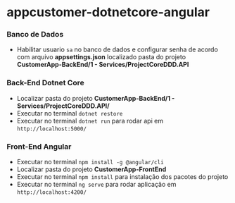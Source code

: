 # appcustomer-dotnetcore-angular

### Banco de Dados
- Habilitar usuario `sa` no banco de dados e configurar senha de acordo com arquivo <b>appsettings.json</b> localizado pasta do projeto <b>CustomerApp-BackEnd/1 - Services/ProjectCoreDDD.API</b> 

### Back-End Dotnet Core
- Localizar pasta do projeto <b>CustomerApp-BackEnd/1 - Services/ProjectCoreDDD.API/</b>
- Executar no terminal `dotnet restore`
- Executar no terminal `dotnet run` para rodar api em `http://localhost:5000/`

### Front-End Angular 
- Executar no terminal `npm install -g @angular/cli`
- Localizar pasta do projeto <b>CustomerApp-FrontEnd</b>
- Executar no terminal `npm install` para instalação dos pacotes do projeto
- Executar no terminal `ng serve` para rodar aplicação em `http://localhost:4200/`

